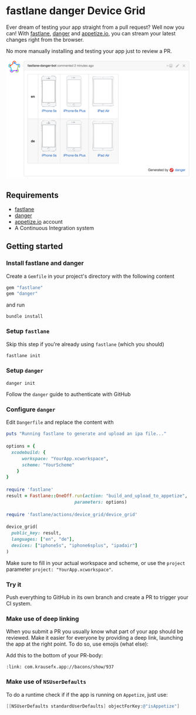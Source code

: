 # fastlane danger Device Grid

Ever dream of testing your app straight from a pull request? Well now you can! With [fastlane](https://fastlane.tools), [danger](https://github.com/danger/danger) and [appetize.io](https://appetize.io/), you can stream your latest changes right from the browser.

No more manually installing and testing your app just to review a PR.

![assets/GridExampleScreenshot.png](assets/GridExampleScreenshot.png)

## Requirements

- [fastlane](https://fastlane.tools)
- [danger](https://github.com/danger/danger)
- [appetize.io](https://appetize.io/) account
- A Continuous Integration system

## Getting started

### Install fastlane and danger

Create a `Gemfile` in your project's directory with the following content

```ruby
gem "fastlane"
gem "danger"
```

and run

```
bundle install
```

### Setup `fastlane`

Skip this step if you're already using `fastlane` (which you should)

```
fastlane init
```

### Setup `danger`

```
danger init
```

Follow the `danger` guide to authenticate with GitHub

### Configure `danger`

Edit `Dangerfile` and replace the content with

```ruby
puts "Running fastlane to generate and upload an ipa file..."

options = {
  xcodebuild: {
      workspace: "YourApp.xcworkspace",
      scheme: "YourScheme"
    }
}

require 'fastlane'
result = Fastlane::OneOff.run(action: "build_and_upload_to_appetize",
                          parameters: options)

require 'fastlane/actions/device_grid/device_grid'

device_grid(
  public_key: result,
  languages: ["en", "de"],
  devices: ["iphone5s", "iphone6splus", "ipadair"]
)
```

Make sure to fill in your actual workspace and scheme, or use the `project` parameter `project: "YourApp.xcworkspace"`.

### Try it

Push everything to GitHub in its own branch and create a PR to trigger your CI system. 

### Make use of deep linking

When you submit a PR you usually know what part of your app should be reviewed. Make it easier for everyone by providing a deep link, launching the app at the right point. To do so, use emojis (what else):

Add this to the bottom of your PR-body:

```
:link: com.krausefx.app://bacons/show/937
```

### Make use of `NSUserDefaults`

To do a runtime check if if the app is running on `Appetize`, just use:

```objective-c
[[NSUserDefaults standardUserDefaults] objectForKey:@"isAppetize"]
```
